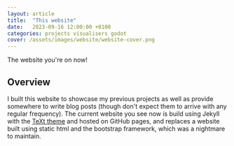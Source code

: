 ```yaml
---
layout: article
title:  "This website"
date:   2023-09-16 12:00:00 +0100
categories: projects visualisers godot
cover: /assets/images/website/website-cover.png
---
```


The website you're on now!

<!--more-->

## Overview

I built this website to showcase my previous projects as well as provide somewhere to write blog posts (though don't expect them to arrive with any regular frequency).
The current website you see now is build using Jekyll with the [TeXt theme](https://github.com/kitian616/jekyll-TeXt-theme) and hosted on GitHub pages, and replaces a website built using static html and the bootstrap framework, which was a nightmare to maintain.

